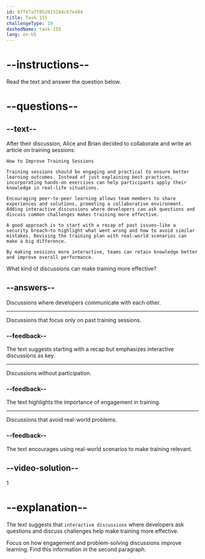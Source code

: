 ```yaml
---
id: 67f67a7f852015284c67e484
title: Task 155
challengeType: 19
dashedName: task-155
lang: en-US
---
```


<!-- READING -->

# --instructions--

Read the text and answer the question below.

# --questions--

## --text--

After their discussion, Alice and Brian decided to collaborate and write an article on training sessions:

`How to Improve Training Sessions`

`Training sessions should be engaging and practical to ensure better learning outcomes. Instead of just explaining best practices, incorporating hands-on exercises can help participants apply their knowledge in real-life situations.`

`Encouraging peer-to-peer learning allows team members to share experiences and solutions, promoting a collaborative environment. Adding interactive discussions where developers can ask questions and discuss common challenges makes training more effective.`

`A good approach is to start with a recap of past issues—like a security breach—to highlight what went wrong and how to avoid similar mistakes. Revising the training plan with real-world scenarios can make a big difference.`

`By making sessions more interactive, teams can retain knowledge better and improve overall performance.`

What kind of discussions can make training more effective?

## --answers--

Discussions where developers communicate with each other.

---

Discussions that focus only on past training sessions.

### --feedback--

The text suggests starting with a recap but emphasizes interactive discussions as key.

---

Discussions without participation.

### --feedback--

The text highlights the importance of engagement in training.

---

Discussions that avoid real-world problems.

### --feedback--

The text encourages using real-world scenarios to make training relevant.

## --video-solution--

1

# --explanation--

The text suggests that `interactive discussions` where developers ask questions and discuss challenges help make training more effective.

Focus on how engagement and problem-solving discussions improve learning. Find this information in the second paragraph.
